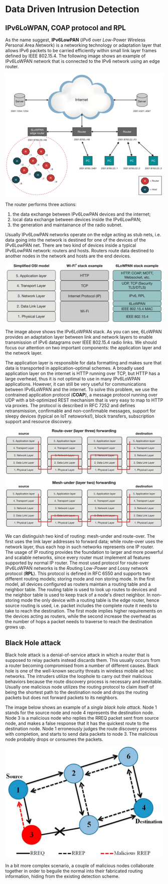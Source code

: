 # Data Driven Intrusion Detection

## IPv6LoWPAN, COAP protocol and RPL
As the name suggest, **IPv6LowPAN** (*IPv6* over *Lo*w-Power *W*ireless *P*ersonal *A*rea *N*etwork) is a networking technology or adaptation layer that allows IPv6 packets to be carried efficiently within small link layer frames defined by IEEE 802.15.4. The following image shows an example of IPv6LoWPAN network that is connected to the IPv6 network using an edge router. 

![IPv6LoWPAN network architecture](images/IPv6LoWPAN_network_architecture.png)

The router performs three actions: 
1. the data exchange between IPv6LowPAN devices and the internet;
2. local data exchange between devices inside the IPv6LowPAN;
3. the generation and maintainance of the radio subnet.

Usually IPv6LowPAN networks operate on the edge acting as stub nets, i.e. data going into the network is destined for one of the devices of the IPv6LowPAN net. There are two kind of devices inside a typical IPv6LowPAN network: routers and hosts. Routers route data destined to another nodes in the network and hosts are the end devices.

![IPv6LoWPAN stack](images/system_stack.png)

The image above shows the IPv6LoWPAN stack. As you can see, 6LoWPAN provides an adaptation layer between link and network layers to enable transmission of IPv6 datagrams over IEEE 802.15.4 radio links. We should focus our attention on two important components: the application layer and the network layer.

The application layer is responsible for data formatting and makes sure that data is transported in application-optimal schemes. A broadly used application layer on the internet is HTTP running over TCP, but HTTP has a large overhead, thus it is not optimal to use in many IPv6LoWPAN applications. However, it can still be very useful for communications between IPv6LoWPAN and the internet. To solve this problem, we use the contrained application protocol (**COAP**), a message protocol running over UDP with a bit-optimized REST mechanism that is very easy to map to HTTP via proxies. The protocol is described in RFC 7252 and defines retransmission, confirmable and non-confirmable messages, support for sleepy devices (typical on IoT netoworks!), block transfers, subscription support and resource discovery. 

![Routing](images/routing.png)

We can distinguish two kind of routing: mesh-under and route-over. The first uses the link layer addresses to forward data; while route-over uses the network layer, thus each hop in such networks represents one IP router. The usage of IP routing provides the foundation to larger and more powerful and scalable networks, since every router must implement all features supported by  normal IP router. The most used protocol for route-over IPv6LoWPAN networks is the *R*outing Low-*P*ower and *L*ossy network protocol (**RPL**). This protocol is defined in RFC 6550 and supports two different routing models; storing mode and non storing mode. In the first model, all devices configured as routers maintain a routing table and a neighbor table. The routing table is used to look up routes to devices and the neighbor table is used to keep track of a node's direct neighbor. In non-storing mode the only device with a routing table is the edge router, hence source routing is used, i.e. packet includes the complete route it needs to take to reach the destination. The first mode implies higher requirements on the devices acting as routers, while the second increase the overhead as the number of hops a packet needs to traverse to reach the destination grows up.


## Black Hole attack

Black hole attack is a denial-of-service attack in which a router that is supposed to relay packets instead discards them. This usually occurs from a router becoming compromised from a number of different causes. Black hole is one of the well-known security threats in wireless mobile ad hoc networks. The intruders utilize the loophole to carry out their malicious behaviors because the route discovery process is necessary and inevitable. Usually one malicious node utilizes the routing protocol to claim itself of being the shortest path to the destination node and drops the routing packets but does not forward packets to its neighbors.  

The image below shows an example of a *single black hole attack*. Node 1 stands for the source node and node 4 represents the destination node. Node 3 is a malicious node who replies the RREQ packet sent from source node, and makes a false response that it has the quickest route to the destination node. Node 1 erroneously judges the route discovery process with completion, and starts to send data packets to node 3. The malicious node probably drops or consumes the packets. 

![Black Hole attack](images/blackhole_attack.png)

In a bit more complex scenario, a couple of malicious nodes collaborate together in order to beguile the normal into their fabricated routing information, hiding from the existing detection scheme.
